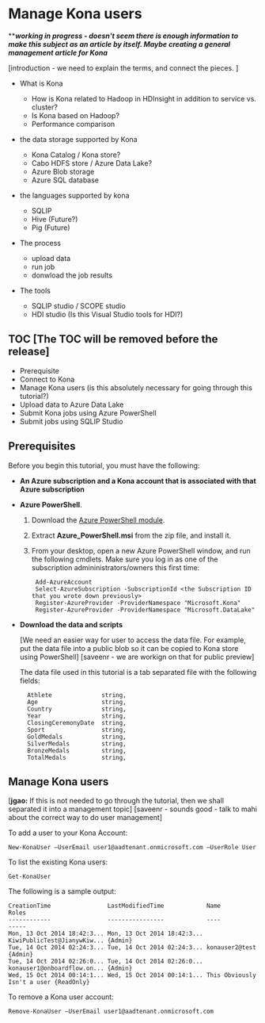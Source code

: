 # Manage Kona users

*****working in progress - doesn't seem there is enough information to make this subject as an article by itself.  Maybe creating a general management article for Kona***

[introduction - we need to explain the terms, and connect the pieces. ]

 - What is Kona
 
 	- How is Kona related to Hadoop in HDInsight in addition to service vs. cluster?
	- Is Kona based on Hadoop?
	- Performance comparison

 - the data storage supported by Kona
	 - Kona Catalog / Kona store?
	 - Cabo HDFS store / Azure Data Lake?
	 - Azure Blob storage
	 - Azure SQL database

 - the languages supported by kona
	 - SQLIP
	 - Hive (Future?)
	 - Pig (Future)

 - The process
	 - upload data
	 - run job
	 - donwload the job results

 - The tools
	 - SQLIP studio / SCOPE studio
	 - HDI studio (Is this Visual Studio tools for HDI?)

## TOC [The TOC will be removed before the release]

- Prerequisite
- Connect to Kona
- Manage Kona users (is this absolutely necessary for going through this tutorial?)
- Upload data to Azure Data Lake
- Submit Kona jobs using Azure PowerShell
- Submit jobs using SQLIP Studio


## Prerequisites

Before you begin this tutorial, you must have the following:

- **An Azure subscription and a Kona account that is associated with that Azure subscription**

- **Azure PowerShell**. 

	1. Download the [Azure PowerShell module](https://github.com/MicrosoftBigData/ProjectKona/releases).
	2. Extract **Azure_PowerShell.msi** from the zip file, and install it.
	3. From your desktop, open a new Azure PowerShell window, and run the following cmdlets. Make sure you log in as one of the subscription admininistrators/owners this first time:
	
	        Add-AzureAccount
	        Select-AzureSubscription -SubscriptionId <the Subscription ID that you wrote down previously>
	        Register-AzureProvider -ProviderNamespace "Microsoft.Kona"
	        Register-AzureProvider -ProviderNamespace "Microsoft.DataLake"

- **Download the data and scripts**

	[We need an easier way for user to access the data file.  For example, put the data file into a public blob so it can be copied to Kona store using PowerShell]
	[saveenr - we are workign on that for public preview]

	The data file used in this tutorial is a tab separated file with the following fields:

        Athlete              string,
        Age                  string,
        Country              string,
        Year                 string,
        ClosingCeremonyDate  string,
        Sport                string,
        GoldMedals           string,
        SilverMedals         string,
        BronzeMedals         string,
        TotalMedals          string,



## Manage Kona users

[**jgao:** If this is not needed to go through the tutorial, then we shall separated it into a management topic]
[saveenr - sounds good - talk to mahi about the correct way to do user management]

To add a user to your Kona Account:


	New-KonaUser –UserEmail user1@aadtenant.onmicrosoft.com –UserRole User 


To list the existing Kona users:

	Get-KonaUser 

The following is a sample output:

	CreationTime                LastModifiedTime            Name                        Roles                      
	------------                ----------------            ----                        -----                      
	Mon, 13 Oct 2014 18:42:3... Mon, 13 Oct 2014 18:42:3... KiwiPublicTest@JianywKiw... {Admin}                    
	Tue, 14 Oct 2014 02:24:3... Tue, 14 Oct 2014 02:24:3... konauser2@test              {Admin}                    
	Tue, 14 Oct 2014 02:26:0... Tue, 14 Oct 2014 02:26:0... konauser1@onboardflow.on... {Admin}                    
	Wed, 15 Oct 2014 00:14:1... Wed, 15 Oct 2014 00:14:1... This Obviously Isn't a user {ReadOnly}  
	               

To remove a Kona user account:

	Remove-KonaUser –UserEmail user1@aadtenant.onmicrosoft.com 


